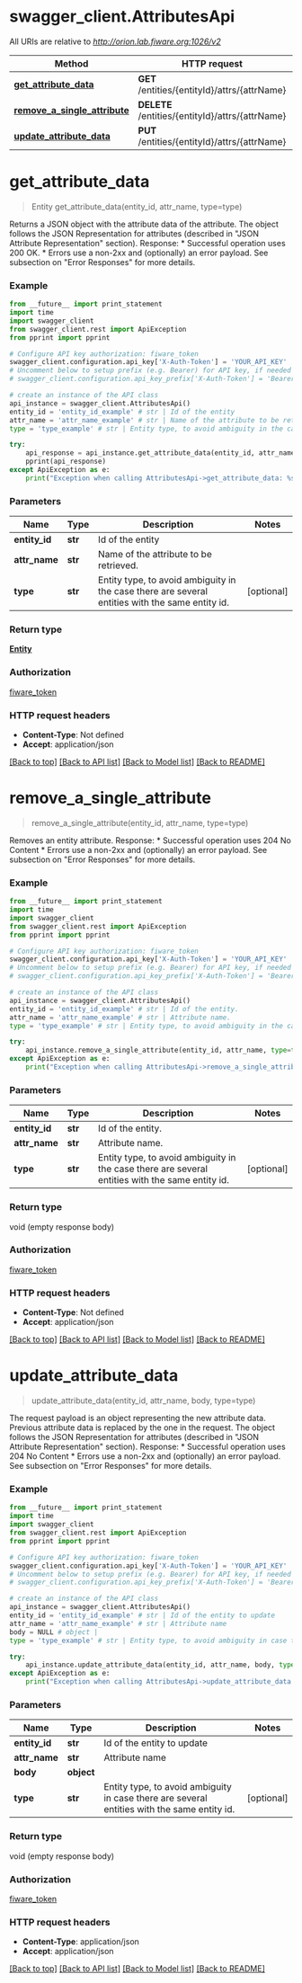 # swagger_client.AttributesApi

All URIs are relative to *http://orion.lab.fiware.org:1026/v2*

Method | HTTP request | Description
------------- | ------------- | -------------
[**get_attribute_data**](AttributesApi.md#get_attribute_data) | **GET** /entities/{entityId}/attrs/{attrName} | 
[**remove_a_single_attribute**](AttributesApi.md#remove_a_single_attribute) | **DELETE** /entities/{entityId}/attrs/{attrName} | 
[**update_attribute_data**](AttributesApi.md#update_attribute_data) | **PUT** /entities/{entityId}/attrs/{attrName} | 


# **get_attribute_data**
> Entity get_attribute_data(entity_id, attr_name, type=type)



Returns a JSON object with the attribute data of the attribute. The object follows the JSON Representation for attributes (described in \"JSON Attribute Representation\" section). Response: * Successful operation uses 200 OK. * Errors use a non-2xx and (optionally) an error payload. See subsection on \"Error Responses\" for   more details.

### Example 
```python
from __future__ import print_statement
import time
import swagger_client
from swagger_client.rest import ApiException
from pprint import pprint

# Configure API key authorization: fiware_token
swagger_client.configuration.api_key['X-Auth-Token'] = 'YOUR_API_KEY'
# Uncomment below to setup prefix (e.g. Bearer) for API key, if needed
# swagger_client.configuration.api_key_prefix['X-Auth-Token'] = 'Bearer'

# create an instance of the API class
api_instance = swagger_client.AttributesApi()
entity_id = 'entity_id_example' # str | Id of the entity
attr_name = 'attr_name_example' # str | Name of the attribute to be retrieved.
type = 'type_example' # str | Entity type, to avoid ambiguity in the case there are several entities with the same entity id. (optional)

try: 
    api_response = api_instance.get_attribute_data(entity_id, attr_name, type=type)
    pprint(api_response)
except ApiException as e:
    print("Exception when calling AttributesApi->get_attribute_data: %s\n" % e)
```

### Parameters

Name | Type | Description  | Notes
------------- | ------------- | ------------- | -------------
 **entity_id** | **str**| Id of the entity | 
 **attr_name** | **str**| Name of the attribute to be retrieved. | 
 **type** | **str**| Entity type, to avoid ambiguity in the case there are several entities with the same entity id. | [optional] 

### Return type

[**Entity**](Entity.md)

### Authorization

[fiware_token](../README.md#fiware_token)

### HTTP request headers

 - **Content-Type**: Not defined
 - **Accept**: application/json

[[Back to top]](#) [[Back to API list]](../README.md#documentation-for-api-endpoints) [[Back to Model list]](../README.md#documentation-for-models) [[Back to README]](../README.md)

# **remove_a_single_attribute**
> remove_a_single_attribute(entity_id, attr_name, type=type)



Removes an entity attribute. Response: * Successful operation uses 204 No Content * Errors use a non-2xx and (optionally) an error payload. See subsection on \"Error Responses\" for   more details.

### Example 
```python
from __future__ import print_statement
import time
import swagger_client
from swagger_client.rest import ApiException
from pprint import pprint

# Configure API key authorization: fiware_token
swagger_client.configuration.api_key['X-Auth-Token'] = 'YOUR_API_KEY'
# Uncomment below to setup prefix (e.g. Bearer) for API key, if needed
# swagger_client.configuration.api_key_prefix['X-Auth-Token'] = 'Bearer'

# create an instance of the API class
api_instance = swagger_client.AttributesApi()
entity_id = 'entity_id_example' # str | Id of the entity.
attr_name = 'attr_name_example' # str | Attribute name.
type = 'type_example' # str | Entity type, to avoid ambiguity in the case there are several entities with the same entity id. (optional)

try: 
    api_instance.remove_a_single_attribute(entity_id, attr_name, type=type)
except ApiException as e:
    print("Exception when calling AttributesApi->remove_a_single_attribute: %s\n" % e)
```

### Parameters

Name | Type | Description  | Notes
------------- | ------------- | ------------- | -------------
 **entity_id** | **str**| Id of the entity. | 
 **attr_name** | **str**| Attribute name. | 
 **type** | **str**| Entity type, to avoid ambiguity in the case there are several entities with the same entity id. | [optional] 

### Return type

void (empty response body)

### Authorization

[fiware_token](../README.md#fiware_token)

### HTTP request headers

 - **Content-Type**: Not defined
 - **Accept**: application/json

[[Back to top]](#) [[Back to API list]](../README.md#documentation-for-api-endpoints) [[Back to Model list]](../README.md#documentation-for-models) [[Back to README]](../README.md)

# **update_attribute_data**
> update_attribute_data(entity_id, attr_name, body, type=type)



The request payload is an object representing the new attribute data. Previous attribute data is replaced by the one in the request. The object follows the JSON Representation for attributes (described in \"JSON Attribute Representation\" section). Response: * Successful operation uses 204 No Content * Errors use a non-2xx and (optionally) an error payload. See subsection on \"Error Responses\" for   more details.

### Example 
```python
from __future__ import print_statement
import time
import swagger_client
from swagger_client.rest import ApiException
from pprint import pprint

# Configure API key authorization: fiware_token
swagger_client.configuration.api_key['X-Auth-Token'] = 'YOUR_API_KEY'
# Uncomment below to setup prefix (e.g. Bearer) for API key, if needed
# swagger_client.configuration.api_key_prefix['X-Auth-Token'] = 'Bearer'

# create an instance of the API class
api_instance = swagger_client.AttributesApi()
entity_id = 'entity_id_example' # str | Id of the entity to update
attr_name = 'attr_name_example' # str | Attribute name
body = NULL # object | 
type = 'type_example' # str | Entity type, to avoid ambiguity in case there are several entities with the same entity id. (optional)

try: 
    api_instance.update_attribute_data(entity_id, attr_name, body, type=type)
except ApiException as e:
    print("Exception when calling AttributesApi->update_attribute_data: %s\n" % e)
```

### Parameters

Name | Type | Description  | Notes
------------- | ------------- | ------------- | -------------
 **entity_id** | **str**| Id of the entity to update | 
 **attr_name** | **str**| Attribute name | 
 **body** | **object**|  | 
 **type** | **str**| Entity type, to avoid ambiguity in case there are several entities with the same entity id. | [optional] 

### Return type

void (empty response body)

### Authorization

[fiware_token](../README.md#fiware_token)

### HTTP request headers

 - **Content-Type**: application/json
 - **Accept**: application/json

[[Back to top]](#) [[Back to API list]](../README.md#documentation-for-api-endpoints) [[Back to Model list]](../README.md#documentation-for-models) [[Back to README]](../README.md)

